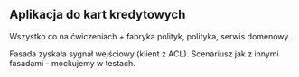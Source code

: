 ## Aplikacja do kart kredytowych

Wszystko co na ćwiczeniach + fabryka polityk, polityka, serwis domenowy.

Fasada zyskała sygnał wejściowy (klient z ACL). Scenariusz jak z innymi fasadami - mockujemy w testach. 
